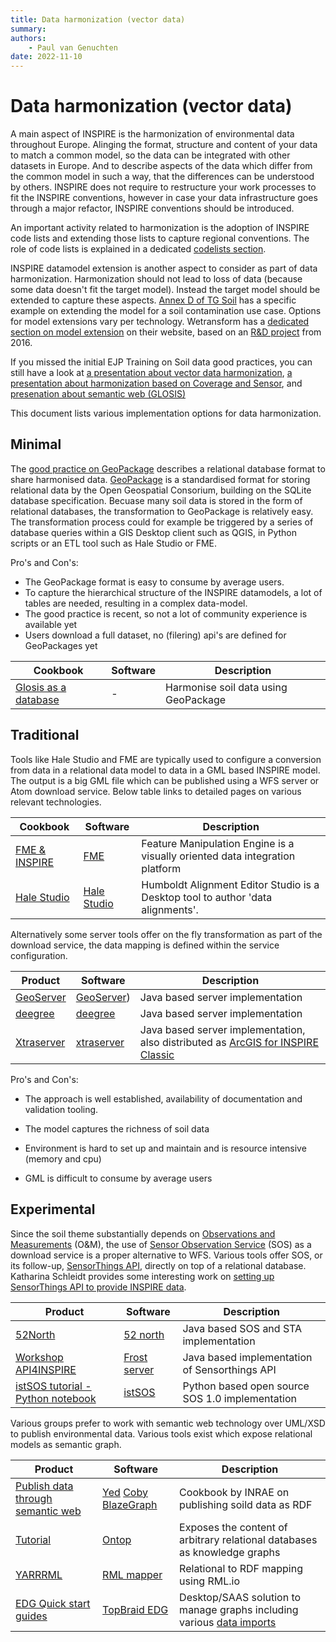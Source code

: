 ```yaml
---
title: Data harmonization (vector data)
summary: 
authors:
    - Paul van Genuchten
date: 2022-11-10
---
```


# Data harmonization (vector data)

A main aspect of INSPIRE is the harmonization of environmental data throughout Europe. Alinging the format, structure and content of your data to match a common model, so the data can be integrated with other datasets in Europe. And to describe aspects of the data which differ from the common model in such a way, that the differences can be understood by others. INSPIRE does not require to restructure your work processes to fit the INSPIRE conventions, however in case your data infrastructure goes through a major refactor, INSPIRE conventions should be introduced.

An important activity related to harmonization is the adoption of INSPIRE code lists and extending those lists to capture regional conventions. The role of code lists is explained in a dedicated [codelists section](codelists.md). 

INSPIRE datamodel extension is another aspect to consider as part of data harmonization. Harmonization should not lead to loss of data (because some data doesn't fit the target model). Instead the target model should be extended to capture these aspects. [Annex D of TG Soil](https://github.com/INSPIRE-MIF/technical-guidelines/blob/2022.2/data/so/dataspecification_so.adoc#soil-data-model-extensions-informative) has a specific example on extending the model for a soil contamination use case. Options for model extensions vary per technology. Wetransform has a [dedicated section on model extension](http://inspire-extensions.wetransform.to) on their website, based on an [R&D project](https://www.geonovum.nl/uploads/documents/20161121-INSPIRE-Extensions.pdf) from 2016. 

If you missed the initial EJP Training on Soil data good practices, you can still have a look at [a presentation about vector data harmonization](https://wur.yuja.com/V/Video?v=195126&node=829569&a=1133213006&autoplay=1), [a presentation about harmonization based on Coverage and Sensor](https://wur.yuja.com/V/Video?v=186405&node=793609&a=1936269719&autoplay=1), and [presenation about semantic web (GLOSIS)](https://wur.yuja.com/V/Video?v=184392&node=785996&a=2121794774&autoplay=1)

This document lists various implementation options for data harmonization. 

## Minimal

The [good practice on GeoPackage](https://github.com/INSPIRE-MIF/gp-geopackage-encodings) describes a relational database format to share harmonised data. [GeoPackage](https://www.geopackage.org/) is a standardised format for storing relational data by the Open Geospatial Consorium, building on the SQLite database specification. Becuase many soil data is stored in the form of relational databases, the transformation to GeoPackage is relatively easy. The transformation process could for example be triggered by a series of database queries within a GIS Desktop client such as QGIS, in Python scripts or an ETL tool such as Hale Studio or FME. 

Pro's and Con's:

- The GeoPackage format is easy to consume by average users.
- To capture the hierarchical structure of the INSPIRE datamodels, a lot of tables are needed, resulting in a complex data-model. 
- The good practice is recent, so not a lot of community experience is available yet 
- Users download a full dataset, no (filering) api's are defined for GeoPackages yet

| Cookbook | Software | Description |
| --- | --- | --- |
| [Glosis as a database](tools/glosis-db.md) | - | Harmonise soil data using GeoPackage |

## Traditional

Tools like Hale Studio and FME are typically used to configure a conversion from data in a relational data model to data in a GML based INSPIRE model. The output is a big GML file which can be published using a WFS server or Atom download service. Below table links to detailed pages on various relevant technologies.

| Cookbook | Software | Description |
| --- | --- | --- |
| [FME & INSPIRE](https://www.safe.com/integrate/inspire-gml/) | [FME](https://www.safe.com/fme/) | Feature Manipulation Engine is a visually oriented data integration platform |
| [Hale Studio](tools/hale-studio.md) | [Hale Studio](https://wetransform.to/halestudio/) | Humboldt Alignment Editor Studio is a Desktop tool to author 'data alignments'. |

Alternatively some server tools offer on the fly transformation as part of the download service, the data mapping is defined within the service configuration.

| Product | Software | Description |
| --- | --- | --- |
| [GeoServer](tools/geoserver.md) | [GeoServer](https://geoserver.org)) | Java based server implementation |
| [deegree](tools/deegree.md) | [deegree](https://www.deegree.org) |  Java based server implementation |
| [Xtraserver](tools/xtraserver.md) | [xtraserver](https://www.interactive-instruments.de/en/xtraserver/)  | Java based server implementation, also distributed as [ArcGIS for INSPIRE Classic](https://enterprise.arcgis.com/en/inspire/10.8/get-started/what-is-arcgis-for-inspire.htm) |

Pro's and Con's:

- The approach is well established, availability of documentation and validation tooling.
- The model captures the richness of soil data 

- Environment is hard to set up and maintain and is resource intensive (memory and cpu)
- GML is difficult to consume by average users

## Experimental

Since the soil theme substantially depends on [Observations and Measurements](https://www.ogc.org/standards/om) (O&M), the use of [Sensor Observation Service](https://www.ogc.org/standards/sos) (SOS) as a download service is a proper alternative to WFS. Various tools offer SOS, or its follow-up, [SensorThings API](https://www.ogc.org/standards/sensorthings), directly on top of a relational database. Katharina Schleidt provides some interesting work on [setting up SensorThings API to provide INSPIRE data](http://www.datacove.eu/inspire/).

| Product | Software | Description |
| --- | --- | --- |
| [52North](tools/52north.md) | [52 north](https://52north.org/software/software-projects/sos/) | Java based SOS and STA implementation |
| [Workshop API4INSPIRE](https://datacoveeu.github.io/API4INSPIRE/dissemination/Workshop-2020-11-19.html) | [Frost server](https://fraunhoferiosb.github.io/FROST-Server/) | Java based implementation of Sensorthings API |
| [istSOS tutorial - Python notebook](https://sourceforge.net/projects/istsos/files/Tutorials/) | [istSOS](http://istsos.org/) | Python based open source SOS 1.0 implementation |

Various groups prefer to work with semantic web technology over UML/XSD to publish environmental data. Various tools exist which expose relational models as semantic graph.

| Product | Software | Description |
| --- | --- | --- |
| [Publish data through semantic web](https://doi.org/10.15454/YJLFZI) | [Yed](https://www.yworks.com/products/yed) [Coby](https://forgemia.inra.fr/anaee-dev/coby) [BlazeGraph](https://blazegraph.com/) | Cookbook by INRAE on publishing soild data as RDF | 
| [Tutorial](https://ontop-vkg.org/tutorial/) | [Ontop](https://ontop-vkg.org/) | Exposes the content of arbitrary relational databases as knowledge graphs |
| [YARRRML](tools/rml.md) | [RML mapper](https://rml.io/) | Relational to RDF mapping using RML.io |
| [EDG Quick start guides](https://archive.topquadrant.com/doc/7.4/quick_start_guides/index.html) | [TopBraid EDG](https://www.topquadrant.com) | Desktop/SAAS solution to manage graphs including various [data imports](https://www.topquadrant.com/doc/7.4/scripting/importing.html) |
